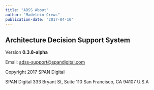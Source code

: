 ```yaml
---
title: "ADSS About"
author: "Madelein Crews"
publication-date: "2017-04-10"
---
```

## Architecture Decision Support System 

Version **0.3.8-alpha**

Email: adss-support@spandigital.com

Copyright 2017 SPAN Digital

SPAN Digital
333 Bryant St, Suite 110
San Francisco, CA 94107
U.S.A